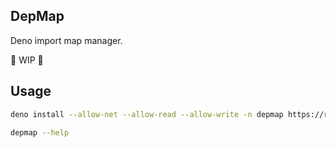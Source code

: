 DepMap
---

Deno import map manager.

🚧 WIP 🚧

## Usage

```sh
deno install --allow-net --allow-read --allow-write -n depmap https://raw.githubusercontent.com/roziscoding/depmap/main/cli.ts
```

```sh
depmap --help
```